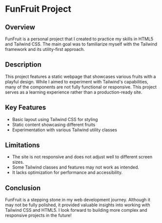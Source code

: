 # FunFruit Project

## Overview
FunFruit is a personal project that I created to practice my skills in HTML5 and Tailwind CSS. The main goal was to familiarize myself with the Tailwind framework and its utility-first approach.

## Description
This project features a static webpage that showcases various fruits with a playful design. While I aimed to experiment with Tailwind's capabilities, many of the components are not fully functional or responsive. This project serves as a learning experience rather than a production-ready site.

## Key Features
- Basic layout using Tailwind CSS for styling
- Static content showcasing different fruits
- Experimentation with various Tailwind utility classes

## Limitations
- The site is not responsive and does not adjust well to different screen sizes.
- Some Tailwind classes and features may not work as intended.
- It lacks optimization for performance and accessibility.

## Conclusion
FunFruit is a stepping stone in my web development journey. Although it may not be fully polished, it provided valuable insights into working with Tailwind CSS and HTML5. I look forward to building more complex and responsive projects in the future!

